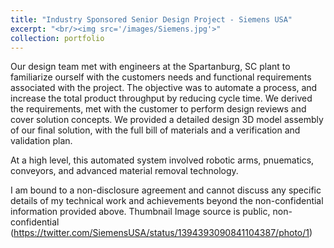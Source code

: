 ```yaml
---
title: "Industry Sponsored Senior Design Project - Siemens USA"
excerpt: "<br/><img src='/images/Siemens.jpg'>"
collection: portfolio
---
```


Our design team met with engineers at the Spartanburg, SC plant to familiarize ourself with the customers needs and functional requirements associated with the project. The objective was to automate a process, and increase the total product throughput by reducing cycle time. We derived the requirements, met with the customer to perform design reviews and cover solution concepts. We provided a detailed design 3D model assembly of our final solution, with the full bill of materials and a verification and validation plan. 

At a high level, this automated system involved robotic arms, pnuematics, conveyors, and advanced material removal technology.

I am bound to a non-disclosure agreement and cannot discuss any specific details of my technical work and achievements beyond the non-confidential information provided above. Thumbnail Image source is public, non-confidential (https://twitter.com/SiemensUSA/status/1394393090841104387/photo/1)
